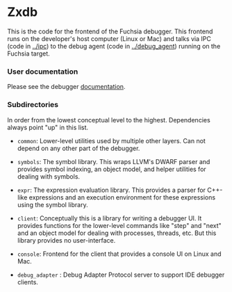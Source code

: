 # Zxdb

This is the code for the frontend of the Fuchsia debugger. This frontend runs
on the developer's host computer (Linux or Mac) and talks via IPC (code in
[../ipc](../ipc)) to the debug agent (code in [../debug_agent](../debug_agent))
running on the Fuchsia target.

### User documentation

Please see the debugger [documentation](../../../../docs/development/debugger/README.md).

### Subdirectories

In order from the lowest conceptual level to the highest. Dependencies always
point "up" in this list.

  * `common`: Lower-level utilities used by multiple other layers. Can not
    depend on any other part of the debugger.

  * `symbols`: The symbol library. This wraps LLVM's DWARF parser and provides
    symbol indexing, an object model, and helper utilities for dealing with
    symbols.

  * `expr`: The expression evaluation library. This provides a parser for
    C++-like expressions and an execution environment for these expressions
    using the symbol library.

  * `client`: Conceptually this is a library for writing a debugger UI. It
    provides functions for the lower-level commands like "step" and "next" and
    an object model for dealing with processes, threads, etc. But this library
    provides no user-interface.

  * `console`: Frontend for the client that provides a console UI on Linux and
    Mac.

  * `debug_adapter` : Debug Adapter Protocol server to support IDE debugger
    clients.
